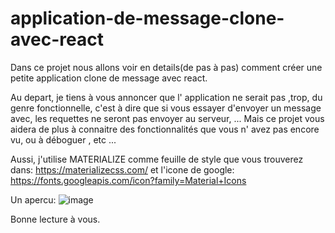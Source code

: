 # application-de-message-clone-avec-react

Dans ce projet nous allons voir en details(de pas à pas) comment créer une petite application clone de message avec react.

Au depart, je tiens à vous annoncer que l' application ne serait pas ,trop,  du genre fonctionnelle, c'est à dire que si vous essayer d'envoyer un message avec, les requettes ne seront pas envoyer au serveur, ...
Mais ce projet vous aidera de plus à connaitre des fonctionnalités que vous n' avez pas encore vu, ou à déboguer , etc ...

Aussi, j'utilise MATERIALIZE comme feuille de style que vous trouverez dans: https://materializecss.com/ 
et l'icone de google: https://fonts.googleapis.com/icon?family=Material+Icons

Un apercu: ![image](https://user-images.githubusercontent.com/99858008/172446416-95495fc3-dddb-4bb3-9de9-68cc41fd33fa.png)

Bonne lecture à vous.
